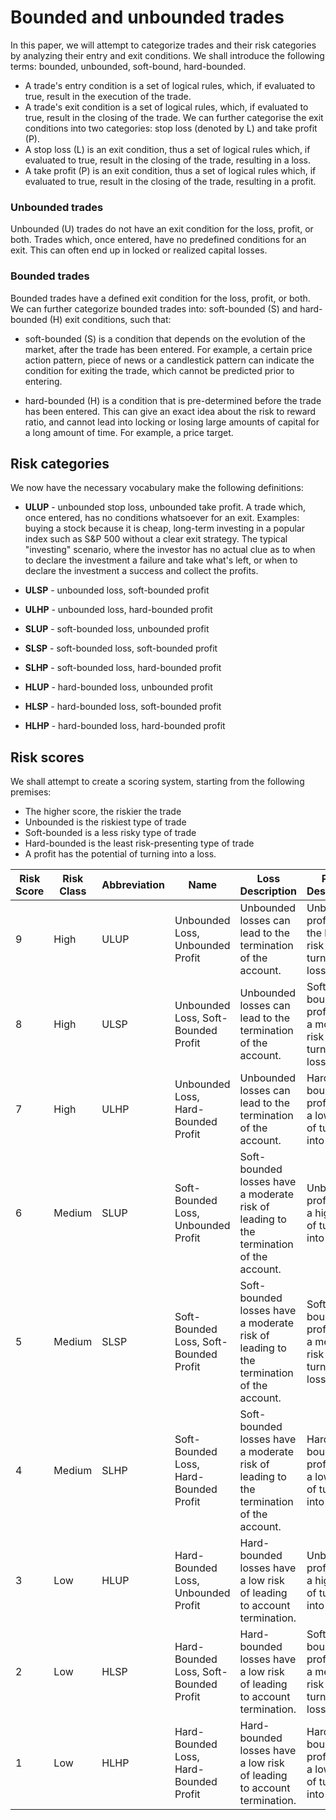 # Bounded and unbounded trades
In this paper, we will attempt to categorize trades and their risk categories by analyzing their entry and exit conditions. We shall introduce the following terms: bounded, unbounded, soft-bound, hard-bounded.

* A trade's entry condition is a set of logical rules, which, if evaluated to true, result in the execution of the trade.
* A trade's exit condition is a set of logical rules, which, if evaluated to true, result in the closing of the trade. We can further categorise the exit conditions into two categories: stop loss (denoted by L) and take profit (P).
* A stop loss (L) is an exit condition, thus a set of logical rules which, if evaluated to true, result in the closing of the trade, resulting in a loss.
* A take profit (P) is an exit condition, thus a set of logical rules which, if evaluated to true, result in the closing of the trade, resulting in a profit.

### Unbounded trades
Unbounded (U) trades do not have an exit condition for the loss, profit, or both. Trades which, once entered, have no predefined conditions for an exit.
This can often end up in locked or realized capital losses.

### Bounded trades
Bounded trades have a defined exit condition for the loss, profit, or both. We can further categorize bounded trades into: soft-bounded (S) and hard-bounded (H) exit conditions, such that:
* soft-bounded (S) is a condition that depends on the evolution of the market, after the trade has been entered. For example, a certain price action pattern, piece of news or a candlestick pattern can indicate the condition for exiting the trade, which cannot be predicted prior to entering.

* hard-bounded (H) is a condition that is pre-determined before the trade has been entered. This can give an exact idea about the risk to reward ratio, and cannot lead into locking or losing large amounts of capital for a long amount of time. For example, a price target.


## Risk categories
We now have the necessary vocabulary make the following definitions:

* **ULUP** - unbounded stop loss, unbounded take profit. A trade which, once entered, has no conditions whatsoever for an exit. Examples: buying a stock because it is cheap, long-term investing in a popular index such as S&P 500 without a clear exit strategy. The typical "investing" scenario, where the investor has no actual clue as to when to declare the investment a failure and take what's left, or when to declare the investment a success and collect the profits.
* **ULSP** - unbounded loss, soft-bounded profit
* **ULHP** - unbounded loss, hard-bounded profit

* **SLUP** - soft-bounded loss, unbounded profit
* **SLSP** - soft-bounded loss, soft-bounded profit
* **SLHP** - soft-bounded loss, hard-bounded profit

* **HLUP** - hard-bounded loss, unbounded profit
* **HLSP** - hard-bounded loss, soft-bounded profit
* **HLHP** - hard-bounded loss, hard-bounded profit

## Risk scores
We shall attempt to create a scoring system, starting from the following premises:
* The higher score, the riskier the trade
* Unbounded is the riskiest type of trade
* Soft-bounded is a less risky type of trade
* Hard-bounded is the least risk-presenting type of trade
* A profit has the potential of turning into a loss.

| Risk Score | Risk Class | Abbreviation | Name                                   | Loss Description                                                                       | Profit Description                                                |
|------------|------------|--------------|----------------------------------------|----------------------------------------------------------------------------------------|-------------------------------------------------------------------|
| 9          | High       | ULUP         | Unbounded Loss,  Unbounded Profit      | Unbounded losses can lead to the termination of the account.                           | Unbounded profits have the highest  risk of turning into losses.  |
| 8          | High       | ULSP         | Unbounded Loss,  Soft-Bounded Profit   | Unbounded losses can lead to the termination of the account.                           | Soft-bounded profits have a moderate risk of turning into losses. |
| 7          | High       | ULHP         | Unbounded Loss, Hard-Bounded Profit    | Unbounded losses can lead to the termination of the account.                           | Hard-bounded profits have a low risk of turning into losses.      |
| 6          | Medium     | SLUP         | Soft-Bounded Loss, Unbounded Profit    | Soft-bounded losses have a moderate risk of leading to the termination of the account. | Unbounded profits have a high risk of turning  into losses.       |
| 5          | Medium     | SLSP         | Soft-Bounded Loss, Soft-Bounded Profit | Soft-bounded losses have a moderate risk of leading to the termination of the account. | Soft-bounded profits have a medium risk of turning into lossesm   |
| 4          | Medium     | SLHP         | Soft-Bounded Loss, Hard-Bounded Profit | Soft-bounded losses have a moderate risk of leading to the termination of the account. | Hard-bounded profits have a low risk of turning into losses.      |
| 3          | Low        | HLUP         | Hard-Bounded Loss, Unbounded Profit    | Hard-bounded losses have a low risk of leading to account termination.                 | Unbounded profits have a high risk of turning  into losses.       |
| 2          | Low        | HLSP         | Hard-Bounded Loss, Soft-Bounded Profit | Hard-bounded losses have a low risk of leading to account termination.                 | Soft-bounded profits have a medium risk of turning into losses.   |
| 1          | Low        | HLHP         | Hard-Bounded Loss, Hard-Bounded Profit | Hard-bounded losses have a low risk of leading to account termination.                 | Hard-bounded profits have a low risk of turning into losses.      |
